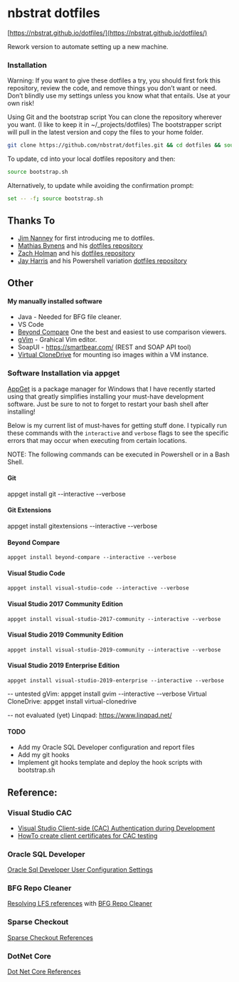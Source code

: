 # nbstrat dotfiles

[https://nbstrat.github.io/dotfiles/](https://nbstrat.github.io/dotfiles/)


Rework version to automate setting up a new machine. 


### Installation
Warning: If you want to give these dotfiles a try, you should first fork this repository, review the code, and remove things you don’t want or need. Don’t blindly use my settings unless you know what that entails. Use at your own risk!

Using Git and the bootstrap script
You can clone the repository wherever you want. (I like to keep it in ~/_projects/dotfiles) The bootstrapper script will pull in the latest version and copy the files to your home folder.

```bash
git clone https://github.com/nbstrat/dotfiles.git && cd dotfiles && source bootstrap.sh
```
To update, cd into your local dotfiles repository and then:

```bash
source bootstrap.sh
```

Alternatively, to update while avoiding the confirmation prompt:

```bash
set -- -f; source bootstrap.sh
```



## Thanks To


* [Jim Nanney](https://github.com/jimnanney) for first introducing me to dotfiles.
* [Mathias Bynens](https://github.com/mathiasbynens) and his [dotfiles repository](https://github.com/mathiasbynens/dotfiles)
* [Zach Holman](https://github.com/holman) and his [dotfiles repository](https://github.com/holman/dotfiles)
* [Jay Harris](https://github.com/jayharris) and his Powershell variation [dotfiles repository](https://github.com/jayharris/dotfiles-windows)


## Other


#### My manually installed software 
* Java - Needed for BFG file cleaner.
* VS Code
* [Beyond Compare](https://www.scootersoftware.com/) One the best and easiest to use comparison viewers.  
* [gVim](https://www.vim.org/download.php) - Grahical Vim editor.
* SoapUI - https://smartbear.com/ (REST and SOAP API tool)
* [Virtual CloneDrive](https://www.elby.ch/en/products/vcd.html) for mounting iso images within a VM instance.


### Software Installation via appget
[AppGet](https://appget.net/) is a package manager for Windows that I have recently started using that greatly simplifies installing your must-have development software. Just be sure to not to forget to restart your bash shell after installing!

Below is my current list of must-haves for getting stuff done. I typically run these commands with the ```interactive``` and ```verbose``` flags to see the specific errors that may occur when executing from certain locations. 

NOTE: The following commands can be executed in Powershell or in a Bash Shell.

#### Git
appget install git --interactive --verbose

#### Git Extensions
appget install gitextensions --interactive --verbose

#### Beyond Compare
```
appget install beyond-compare --interactive --verbose
```
#### Visual Studio Code
```
appget install visual-studio-code --interactive --verbose
```
#### Visual Studio 2017 Community Edition
```
appget install visual-studio-2017-community --interactive --verbose
```

#### Visual Studio 2019 Community Edition
```
appget install visual-studio-2019-community --interactive --verbose
```

#### Visual Studio 2019 Enterprise Edition
```
appget install visual-studio-2019-enterprise --interactive --verbose
```

-- untested
gVim:  appget install gvim --interactive --verbose
Virtual CloneDrive: appget install virtual-clonedrive

-- not evaluated (yet)
Linqpad: https://www.linqpad.net/

#### TODO

* Add my Oracle SQL Developer configuration and report files
* Add my git hooks
* Implement git hooks template and deploy the hook scripts with bootstrap.sh


## Reference:


### Visual Studio CAC 
* [Visual Studio Client-side (CAC) Authentication during Development](docs/vs-ssl-config.md)
* [HowTo create client certificates for CAC testing](docs/generating-client-certificate-from-powershell.md)


### Oracle SQL Developer
[Oracle Sql Developer User Configuration Settings](docs/oracle-sql-developer.md)


### BFG Repo Cleaner
[Resolving LFS references](docs/github-error-GH0008.md) with [BFG Repo Cleaner](https://rtyley.github.io/bfg-repo-cleaner/) 

### Sparse Checkout
[Sparse Checkout References](docs/sparse-checkout.md)

### DotNet Core
[Dot Net Core References](docs/dot-net-core.md)
